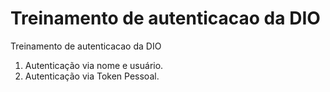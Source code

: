 # Treinamento de autenticacao da DIO
Treinamento de autenticacao da DIO
1. Autenticação via nome e usuário.
2. Autenticação via Token Pessoal.
